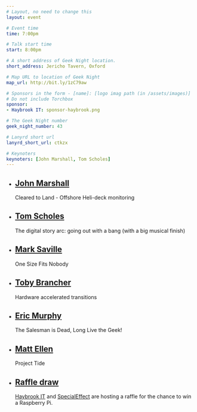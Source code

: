 ```yaml
---
# Layout, no need to change this
layout: event

# Event time
time: 7:00pm

# Talk start time 
start: 8:00pm

# A short address of Geek Night location. 
short_address: Jericho Tavern, Oxford

# Map URL to location of Geek Night
map_url: http://bit.ly/1zC79aw

# Sponsors in the form - [name]: [logo imag path (in /assets/images)]
# Do not include Torchbox
sponsor:
- Haybrook IT: sponsor-haybrook.png

# The Geek Night number
geek_night_number: 43

# Lanyrd short url
lanyrd_short_url: ctkzx

# Keynoters
keynoters: [John Marshall, Tom Scholes]
---
```


<ul class="keynotes">
     <li itemprop="performer" itemscope="itemscope" itemtype="http://schema.org/Person">
        <a href="http://www.geos.com/news/news-2015/fugro-supports-caa-helicopter-operations-safety-research/"><h2 itemprop="name">John Marshall</h2></a>
        <p>Cleared to Land - Offshore Heli-deck monitoring</p>
        <!--
        <div class="downloads">
            <a href="/">Slides</a>
        </div> -->
    </li>
    <li itemprop="performer" itemscope="itemscope" itemtype="http://schema.org/Person">
        <a href="http://www.grovestreetmedia.com"><h2 itemprop="name">Tom Scholes</h2></a>
        <p>The digital story arc: going out with a bang (with a big musical finish)</p>
        <!--
        <div class="downloads">
            <a href="/">Slides</a>
        </div> -->
    </li>
</ul>

<ul class="microslots">
    <li itemprop="performer" itemscope="itemscope" itemtype="http://schema.org/Person">
        <a href="http://www.specialeffect.org.uk/" itemprop="url"><h2 itemprop="name">Mark Saville</h2></a>
        <p>One Size Fits Nobody</p>
    </li>
    <li itemprop="performer" itemscope="itemscope" itemtype="http://schema.org/Person">
        <a href="http://www.torchbox.com/" itemprop="url"><h2 itemprop="name">Toby Brancher</h2></a>
        <p>Hardware accelerated transitions</p>
    </li>
    <li itemprop="performer" itemscope="itemscope" itemtype="http://schema.org/Person">
        <a href="http://www.babelquest.co.uk/" itemprop="url"><h2 itemprop="name">Eric Murphy</h2></a>
        <p>The Salesman is Dead, Long Live the Geek!</p>
    </li>
    <li itemprop="performer" itemscope="itemscope" itemtype="http://schema.org/Person">
        <a href="http://projecttide.co.uk" itemprop="url"><h2 itemprop="name">Matt Ellen</h2></a>
        <p>Project Tide</p>
    </li>
    <li itemprop="performer" itemscope="itemscope" itemtype="http://schema.org/Person">
        <a href="" itemprop="url"><h2 itemprop="name">Raffle draw</h2></a>
        <p><a href="http://www.haybrook.co.uk/">Haybrook IT</a> and <a href="http://www.specialeffect.org.uk/" title="Special Effect use technology to enhance the quality of life of people with physical disabilities">SpecialEffect</a> are hosting a raffle for the chance to win a Raspberry Pi.</p>
    </li>
</ul>


